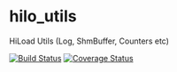 # hilo_utils

HiLoad Utils (Log, ShmBuffer, Counters etc)

[![Build Status](https://travis-ci.org/vvromanov/hilo_utils.svg?branch=master)](https://travis-ci.org/vvromanov/hilo_utils)
[![Coverage Status](https://coveralls.io/repos/github/vvromanov/hilo_utils/badge.svg)](https://coveralls.io/github/vvromanov/hilo_utils)